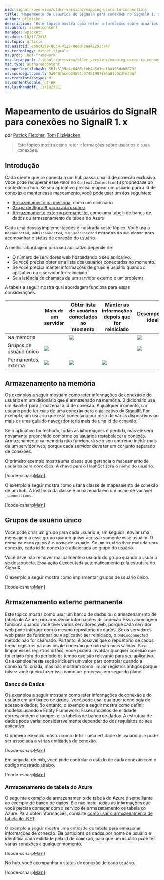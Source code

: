 ```yaml
---
uid: signalr/overview/older-versions/mapping-users-to-connections
title: "Mapeamento de usuários do SignalR para conexões no SignalR 1. x | Microsoft Docs"
author: pfletcher
description: "Este tópico mostra como reter informações sobre usuários e suas conexões."
ms.author: aspnetcontent
manager: wpickett
ms.date: 10/17/2013
ms.topic: article
ms.assetid: ebbc93a8-e6c4-4122-8e0d-3aa42293c747
ms.technology: dotnet-signalr
ms.prod: .net-framework
msc.legacyurl: /signalr/overview/older-versions/mapping-users-to-connections
msc.type: authoredcontent
ms.openlocfilehash: 561c5739c4e8465efeb4b5d1eaf8a196dab8673f
ms.sourcegitcommit: 9a9483aceb34591c97451997036a9120c3fe2baf
ms.translationtype: MT
ms.contentlocale: pt-BR
ms.lasthandoff: 11/10/2017
---
```

<a name="mapping-signalr-users-to-connections-in-signalr-1x"></a>Mapeamento de usuários do SignalR para conexões no SignalR 1. x
====================
por [Patrick Fletcher](https://github.com/pfletcher), [Tom FitzMacken](https://github.com/tfitzmac)

> Este tópico mostra como reter informações sobre usuários e suas conexões.


## <a name="introduction"></a>Introdução

Cada cliente que se conecta a um hub passa uma id de conexão exclusivo. Você pode recuperar esse valor no `Context.ConnectionId` propriedade do contexto do hub. Se seu aplicativo precisa mapear um usuário para a id de conexão e manter esse mapeamento, você pode usar um dos seguintes:

- [Armazenamento na memória](#inmemory), como um dicionário
- [Grupo de SignalR para cada usuário](#groups)
- [Armazenamento externo permanente](#database), como uma tabela de banco de dados ou armazenamento de tabela do Azure

Cada uma dessas implementações é mostrada neste tópico. Você usa o `OnConnected`, `OnDisconnected`, e `OnReconnected` métodos do `Hub` classe para acompanhar o status de conexão do usuário.

A melhor abordagem para seu aplicativo depende de:

- O número de servidores web hospedando o seu aplicativo.
- Se você precisa obter uma lista dos usuários conectados no momento.
- Se você precisa manter informações de grupo e usuário quando o aplicativo ou o servidor for reiniciado.
- Se a latência de chamada de um servidor externo é um problema.

A tabela a seguir mostra qual abordagem funciona para essas considerações.

|  | Mais de um servidor | Obter lista de usuários conectados no momento | Manter as informações depois que for reiniciado | Desempenho ideal |
| --- | --- | --- | --- | --- |
| Na memória |  | ![](mapping-users-to-connections/_static/image1.png) |  | ![](mapping-users-to-connections/_static/image2.png) |
| Grupos de usuário único | ![](mapping-users-to-connections/_static/image3.png) |  |  | ![](mapping-users-to-connections/_static/image4.png) |
| Permanentes, externa | ![](mapping-users-to-connections/_static/image5.png) | ![](mapping-users-to-connections/_static/image6.png) | ![](mapping-users-to-connections/_static/image7.png) |  |

<a id="inmemory"></a>

## <a name="in-memory-storage"></a>Armazenamento na memória

Os exemplos a seguir mostram como reter informações de conexão e do usuário em um dicionário que é armazenado na memória. O dicionário usa um `HashSet` para armazenar a id de conexão. A qualquer momento, um usuário pode ter mais de uma conexão para o aplicativo do SignalR. Por exemplo, um usuário que está conectado por meio de vários dispositivos ou mais de uma guia do navegador teria mais de uma id de conexão.

Se o aplicativo for fechado, todas as informações é perdida, mas ele será novamente preenchido conforme os usuários restabelecer a conexão. Armazenamento na memória não funcionará se o seu ambiente incluir mais de um servidor web, porque cada servidor deve ter um conjunto separado de conexões.

O primeiro exemplo mostra uma classe que gerencia o mapeamento de usuários para conexões. A chave para o HashSet será o nome do usuário.

[!code-csharp[Main](mapping-users-to-connections/samples/sample1.cs)]

O exemplo a seguir mostra como usar a classe de mapeamento de conexão de um hub. A instância da classe é armazenada em um nome de variável `_connections`.

[!code-csharp[Main](mapping-users-to-connections/samples/sample2.cs)]

<a id="groups"></a>

## <a name="single-user-groups"></a>Grupos de usuário único

Você pode criar um grupo para cada usuário e, em seguida, enviar uma mensagem a esse grupo quando quiser acessar somente esse usuário. O nome de cada grupo é o nome do usuário. Se um usuário tiver mais de uma conexão, cada id de conexão é adicionada ao grupo do usuário.

Você deve não remover manualmente o usuário do grupo quando o usuário se desconecta. Essa ação é executada automaticamente pela estrutura do SignalR.

O exemplo a seguir mostra como implementar grupos de usuário único.

[!code-csharp[Main](mapping-users-to-connections/samples/sample3.cs)]

<a id="database"></a>

## <a name="permanent-external-storage"></a>Armazenamento externo permanente

Este tópico mostra como usar um banco de dados ou o armazenamento de tabela do Azure para armazenar informações de conexão. Essa abordagem funciona quando você tiver vários servidores web, porque cada servidor web pode interagir com o mesmo repositório de dados. Se os servidores web parar de funcionar ou o aplicativo ser reiniciado, o `OnDisconnected` método não for chamado. Portanto, é possível que o repositório de dados tenha registros para as ids de conexão que não são mais válidas. Para limpar esses registros órfãos, você poderá invalidar qualquer conexão que foi criado fora do período de tempo que são relevante para seu aplicativo. Os exemplos nesta seção incluem um valor para controlar quando a conexão foi criada, mas não mostram como limpar registros antigos porque talvez você queira fazer isso como um processo em segundo plano.

### <a name="database"></a>Banco de Dados

Os exemplos a seguir mostram como reter informações de conexão e do usuário em um banco de dados. Você pode usar qualquer tecnologia de acesso a dados; No entanto, o exemplo a seguir mostra como definir modelos usando o Entity Framework. Esses modelos de entidade correspondem a campos e as tabelas de banco de dados. A estrutura de dados pode variar consideravelmente dependendo dos requisitos do seu aplicativo.

O primeiro exemplo mostra como definir uma entidade de usuário que pode ser associada a várias entidades de conexão.

[!code-csharp[Main](mapping-users-to-connections/samples/sample4.cs)]

Em seguida, do hub, você pode controlar o estado de cada conexão com o código mostrado abaixo.

[!code-csharp[Main](mapping-users-to-connections/samples/sample5.cs)]

### <a name="azure-table-storage"></a>Armazenamento de tabela do Azure

O seguinte exemplo de armazenamento de tabela do Azure é semelhante ao exemplo de banco de dados. Ele não inclui todas as informações que você precisa começar com o serviço de armazenamento de tabela do Azure. Para obter informações, consulte [como usar o armazenamento de tabela do .NET](https://azure.microsoft.com/en-us/documentation/articles/storage-dotnet-how-to-use-tables/).

O exemplo a seguir mostra uma entidade de tabela para armazenar informações de conexão. Ela particiona os dados por nome de usuário e identifica cada entidade pela id de conexão, para que um usuário pode ter várias conexões a qualquer momento.

[!code-csharp[Main](mapping-users-to-connections/samples/sample6.cs)]

No hub, você acompanhar o status de conexão de cada usuário.

[!code-csharp[Main](mapping-users-to-connections/samples/sample7.cs)]
